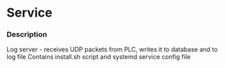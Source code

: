 # Service

### Description
Log server - receives UDP packets from PLC, writes it to database and to log file
Contains install.sh script and systemd service config file
